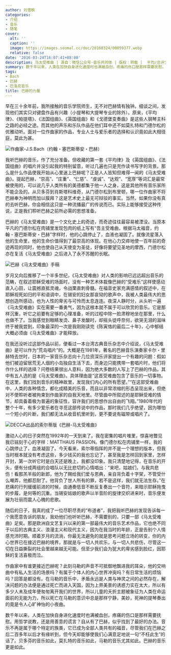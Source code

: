 ```yaml
---
author: 刘雪枫
categories:
- 介绍
- 音乐
- 随笔
cover:
  alt: ''
  caption: ''
  image: https://images.soomal.cc/doc/20160324/00059377.webp
  relative: false
date: '2016-03-24T16:07:41+08:00'
description: 马太受难曲 | 源自：微信公众号-音乐共同体 | 版权：转载 |  平均/总评分：08.71/61
summary: 数千年以来，人类在加快自身进化速度时也满被血创，疼痛的伤口是那样需要抚慰。用哲学说教，还是用善意的谎言？自从有了巴赫，似乎找到了最好的办法。音乐不再是属于哪个特定的族类，它已成为全部人类共有的福音……
tags:
- Bach
- 巴赫
- 巴洛克音乐
title: 巴赫的力量
---
```


早在三十余年前，我所接触的音乐学院师生，无不对巴赫情有独钟。细谈之间，发现他们其实只对键盘作品有兴趣（小提琴和大提琴专业的除外）。原来，《平均律》、《帕提塔》、《法国组曲》、《英国组曲》和《戈德堡变奏曲》是这些人钢琴主科之路的必经之途。而其他的声乐和乐队作品在他们耳中还不如莫扎特和门德尔松的优雅动听。面对一位作曲家的作品，专业人士与爱乐者的选择和认识竟如此大相径庭，莫此为甚。

![作曲家-J.S.Bach（约翰・塞巴斯蒂安・巴赫）](https://images.soomal.cc/doc/20160324/00059376.webp)





我听巴赫的音乐，作了充分准备。但收藏的第一套《平均律》及《英国组曲》、《法国组曲》的唱片并没引起我的特别留意，听过几遍也只是充作读书写字的背景。那么是什么作品使我开始从心里迷上巴赫呢？正是人人皆知但难得一闻的《马太受难曲》。提起巴赫，“崇高”、“庄重”、“仁慈”、“虔诚”、“达观”、“宽厚”等词汇是最常被使用的，可以说几乎人类所有的美德都集于他一人之身，这是其他所有音乐家所不能企及的。从贝多芬到肖斯塔科维奇，从门德尔松到布里顿，哪一位作曲家不将巴赫奉为神明而加以膜拜？这是艺术史上最无可辩驳的事实。当然，如果你没有真的去听巴赫，你会相信这只是一种流播最广的传说而已。实际上能够接受这种传说，正是我们聆听巴赫之前所必需的思想准备。

巴赫的《马太受难曲》是一个文化史上的奇迹，而奇迹往往最容易被湮没。当原本平凡的门德尔松在肉铺里发现包肉的纸上写有“吾主受难曲，根据马太福音，约翰・塞巴斯蒂安・巴赫”字样时，他的心跳停止了，血液也凝固了。就像流星落入他的生命里，他的生命价值得到了最崇高的体现。在他心力交瘁地使一百年前的奇迹再现的同时，他也使自己从天使变为圣徒，好像将要望见圣地的摩西，门德尔松亦在复活《马太受难曲》之后进入了永不苏醒的长眠。

![巴赫《马太受难曲》手稿](https://images.soomal.cc/doc/20160324/00059377_01.webp)





岁月又向后推移了一个半多世纪，《马太受难曲》对人类的影响已远远超出音乐的范畴，在叙述耶稣受难的场面时，没有一种艺术体裁像巴赫的“受难乐”这样使感动直入心田，让震撼直抵灵魂，令战栗直刺骨髓。在福音史家充满感情的叙述中，在耶稣视死如归的平和语调中，在锡安的妇女那哀恸的歌声中，我被人类最伟大的思想创造所感动，也为人性的卑劣与可怜而太息连连。夜深人静时分，从头听一遍《马太受难曲》实在需要一番勇气，因为这根本就不属于可以欣赏的音乐。它是那样沉重，听它之前要有足够的心理准备，听的过程中除一脸肃穆地坐在那里，什么也做不了。当我感觉到眼睛发烫、鼻子发酸时，却摇头徒呼奈何，欲哭无泪的滋味终于被我尝到，印象最深的一次是我刚刚读完《陈寅恪的最后二十年》，心中郁结大概必须由《马太受难曲》才能释放。

在我还没听过这部作品以前，便看过一本台湾古典音乐杂志中介绍说，《马太受难曲》是可以作为“荒岛唱片”的。大概是在1981年，著名的巴赫音乐演奏家卡尔・里赫特去世时，日本的一家音乐杂志向十几位资深乐评家提出一个有趣的问题：假如他们被迫留居荒无人烟的小岛独自生活下去，而身边只能携带一套唱片时，他们将作什么样的选择？问卷结果很出人意料，因为绝大多数的人写上了巴赫的作品，其中有五人选的是《马太受难曲》。具体理由是“这首受难曲包含了音乐的一切事物。在这里，我们找到音乐的精神故里，发现我们内心的所有愿望。”“在这部受难曲中，人类的各种情念，都化成精美的乐音，而且以非常浓缩的形态呈现出来，但绝对不使聆听者被拘束到作曲家的自我天地里。尽管曲中所叙述的是耶稣受难的情节，却具备着极为普遍的象征性，容许我们的思想作出自由的飞翔。”1980年代的整个十年，有多少爱乐者在寻觅这部传说中的作品，那时我们几乎绝望，因为哪怕一个短小的片断，我们都无法从收音机里听到，更不要说有磁带或唱片了。

![DECCA出品的索尔蒂版《巴赫-马太受难曲》](https://images.soomal.cc/doc/20160324/00059375_01.webp)





激动人心的日子突然在1992年的一天到来了。我在密集的唱片堆里，惊喜地瞥见我已铭刻于心的字样：MATTHAUS PASSION。像门德尔松在肉铺里一样，我的心跳停止了，血液凝固了。今天看来，索尔蒂指挥的并不是一个理想的版本，但我当时根本就没有考虑这些，多少钱买的我也忘记了，甚至我是怎样回到家里，怎样开封，第一次听它时是白天还是晚上，我都没印象。我只清楚地记得，在音乐的开头，便有分成两组的合唱队以无比悲切的心情唱出：“来吧，姑娘们，与我共悲伤！看那羔羊般的新郎，他为了赐给我们爱与恩典，亲自背负着十字架，不管受什么嘲弄，他都忍耐了。他背负了世人所有的罪，若不是这样，我们就无法生存。”在悲痛的行列缓缓前进的时候，由通奏低音不断反复奏出一个音符，来暗示耶稣拖曳的步履，是何等的沉重。当锡安姑娘的歌声以半音阶的旋律交织进来时，音乐便发展为壮丽而震人心魄的悲歌。

随后的日子，我真的成了一位尽职尽责的“布道者”，我把我听巴赫的发现告诉每一个我愿意告诉的朋友，我劝他们也听听巴赫，不需要别的，只要一部《马太受难曲》足矣。那是欧洲自文艺复兴以来的第一部最伟大的音乐艺术作品，它也绝不同于以后的古典主义、浪漫主义和现代主义，因为在我当时的年龄，正是告别个人情感充沛时期。顺着岁月的流淌，你最无法避免的就是思考问题立场的转变，你的内心世界已在接近巴赫的境界，那就是与一切人共欢乐，与一切人共悲伤，尽管这一切在日益撕裂的社会里越来越无可能。但至少我们会为犹大的卑劣感到脸红，因耶稣的复活喜极而泣。

作曲家中有谁更接近巴赫呢？此刻马勒的声音不可抵御地飘进我的耳朵，他的交响曲中有私人生活的场景吗？有属于个体人的内心世界冲突吗？有日常生活的烦恼吗？回答是都没有。在马勒的音乐中，矛盾永远是人类与神灵之间的必然存在，解决问题的办法便是通过死亡而进入天国，因为上界美景的诱惑力实在太大，所以有多少人未及成年便匆匆离开我们的世界，所以儿童的夭折主题被象征为人类在命运面前的无能为力，所以死亡在马勒的意识中总是那样宁静，美妙，死神的提琴奏出的竟是令人心旷神怡的小夜曲。

数千年以来，人类在加快自身进化速度时也满被血创，疼痛的伤口是那样需要抚慰。用哲学说教，还是用善意的谎言？自从有了巴赫，似乎找到了最好的办法。音乐不再是属于哪个特定的族类，它已成为全部人类共有的福音，尽管我们在巴赫之后二百多年以后才有缘听到，但今天却能够使我们心满意足地说一句“不枉此生”的话了。贝多芬的音乐如此，莫扎特的音乐如此，马勒的音乐尤其如此。巴赫的音乐更是如此。